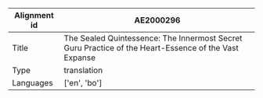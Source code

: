 |Alignment id | AE2000296
| --- | --- 
|Title | The Sealed Quintessence: The Innermost Secret Guru Practice of the Heart-Essence of the Vast Expanse 
|Type | translation
|Languages | ['en', 'bo']